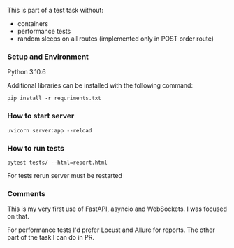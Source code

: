 This is part of a test task without:
* containers
* performance tests
* random sleeps on all routes (implemented only in POST order route)

### Setup and Environment
Python 3.10.6

Additional libraries can be installed with the following command:
```
pip install -r requriments.txt
```

### How to start server

```
uvicorn server:app --reload
```

### How to run tests

```
pytest tests/ --html=report.html
```
For tests rerun server must be restarted

### Comments

This is my very first use of FastAPI, asyncio and WebSockets. I was focused on that.

For performance tests I'd prefer Locust and Allure for reports. 
The other part of the task I can do in PR.